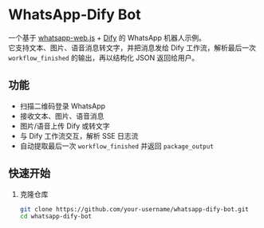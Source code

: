# WhatsApp‑Dify Bot

一个基于 [whatsapp-web.js](https://github.com/pedroslopez/whatsapp-web.js) + [Dify](https://dify.ai) 的 WhatsApp 机器人示例。  
它支持文本、图片、语音消息转文字，并把消息发给 Dify 工作流，解析最后一次 `workflow_finished` 的输出，再以结构化 JSON 返回给用户。

## 功能

- 扫描二维码登录 WhatsApp  
- 接收文本、图片、语音消息  
- 图片/语音上传 Dify 或转文字  
- 与 Dify 工作流交互，解析 SSE 日志流  
- 自动提取最后一次 `workflow_finished` 并返回 `package_output`

## 快速开始

1. 克隆仓库  
   ```bash
   git clone https://github.com/your‑username/whatsapp‑dify‑bot.git
   cd whatsapp‑dify‑bot
